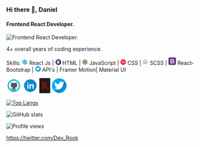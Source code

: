 ### Hi there 👋, Daniel
#### Frontend React Developer. 
![Frontend React Developer. ](https://devrook.vercel.app/favicon.ico)

4+ overall years of coding experience.

Skills: <img src='https://github.com/Dev-Rook/Dev-Rook/blob/main/React-Logo.png' alt='React JS' height='15'> React Js | <img src='https://github.com/Dev-Rook/Dev-Rook/blob/main/Html-Logo.png' alt='Html' height='15'> HTML | <img src='https://github.com/Dev-Rook/Dev-Rook/blob/main/JavaScript-Logo.png' alt='JavaScript' height='15'> JavaScript | <img src='https://github.com/Dev-Rook/Dev-Rook/blob/main/CSS-Icon.png' alt='CSS' height='15'> CSS | <img src='https://github.com/Dev-Rook/Dev-Rook/blob/main/Sass-Logo.png' alt='Sass' height='15'> SCSS | <img src='https://github.com/Dev-Rook/Dev-Rook/blob/main/Bootstrap-Icon.png' alt='Bootstrap' height='20'> React-Bootstrap | <img src='https://github.com/Dev-Rook/Dev-Rook/blob/main/Twitter-Icon.png' alt='Twitter' height='15'> API's | Framer Motion| Material UI


[<img src='https://github.com/Dev-Rook/Dev-Rook/blob/main/GitHub-Icon.png' alt='github' height='40'>](https://github.com/Dev-Rook) 
[<img src='https://github.com/Dev-Rook/Dev-Rook/blob/main/LinkedIn-Icon.png' alt='linkedin' height='40'>](https://www.linkedin.com/in/Dev-rook/) [<img src='https://github.com/Dev-Rook/Dev-Rook/blob/main/Logo.jpg' alt='website' height='40'>](https://devrook.vercel.app/) [<img src='https://github.com/Dev-Rook/Dev-Rook/blob/main/Twitter-Icon.png' alt='website' height='40'>](https://twitter.com/Dev_Rook) 

[![Top Langs](https://github-readme-stats.vercel.app/api/top-langs/?username=Dev-Rook)](https://github.com/anuraghazra/github-readme-stats)

![GitHub stats](https://github-readme-stats.vercel.app/api?username=Dev-Rook&show_icons=true)  

![Profile views](https://gpvc.arturio.dev/Dev-Rook)  


https://twitter.com/Dev_Rook
